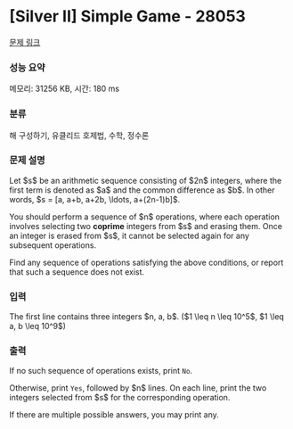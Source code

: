 # [Silver II] Simple Game - 28053 

[문제 링크](https://www.acmicpc.net/problem/28053) 

### 성능 요약

메모리: 31256 KB, 시간: 180 ms

### 분류

해 구성하기, 유클리드 호제법, 수학, 정수론

### 문제 설명

<p>Let $s$ be an arithmetic sequence consisting of $2n$ integers, where the first term is denoted as $a$ and the common difference as $b$. In other words, $s = [a, a+b, a+2b, \ldots, a+(2n-1)b]$.</p>

<p>You should perform a sequence of $n$ operations, where each operation involves selecting two <strong>coprime</strong> integers from $s$ and erasing them. Once an integer is erased from $s$, it cannot be selected again for any subsequent operations.</p>

<p>Find any sequence of operations satisfying the above conditions, or report that such a sequence does not exist.</p>

### 입력 

 <p>The first line contains three integers $n, a, b$. ($1 \leq n \leq 10^5$, $1 \leq a, b \leq 10^9$)</p>

### 출력 

 <p>If no such sequence of operations exists, print <code>No</code>.</p>

<p>Otherwise, print <code>Yes</code>, followed by $n$ lines. On each line, print the two integers selected from $s$ for the corresponding operation.</p>

<p>If there are multiple possible answers, you may print any.</p>

